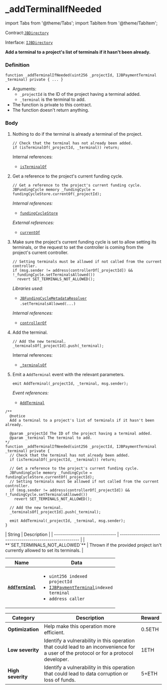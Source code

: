 # _addTerminalIfNeeded

import Tabs from '@theme/Tabs';
import TabItem from '@theme/TabItem';

Contract:[`JBDirectory`](/api/contracts/jbdirectory/README.md)​‌

Interface: [`IJBDirectory`](/api/interfaces/ijbdirectory.md)

<Tabs>
<TabItem value="Step by step" label="Step by step">

**Add a terminal to a project's list of terminals if it hasn't been already.**

### Definition


```solidity
function _addTerminalIfNeeded(uint256 _projectId, IJBPaymentTerminal _terminal) private { ... }
```
* Arguments:
  * `_projectId` is the ID of the project having a terminal added.
  * `_terminal` is the terminal to add.
* The function is private to this contract.
* The function doesn't return anything.

### Body
1.  Nothing to do if the terminal is already a terminal of the project.
    ```solidity
    // Check that the terminal has not already been added.
    if (isTerminalOf(_projectId, _terminal)) return;
    ```

    Internal references:

    * [`isTerminalOf`](/api/contracts/jbdirectory/read/isterminalof.md)

2.  Get a reference to the project's current funding cycle.

    ```solidity
    // Get a reference to the project's current funding cycle.
    JBFundingCycle memory _fundingCycle = fundingCycleStore.currentOf(_projectId);
    ```

    _Internal references:_

    * [`fundingCycleStore`](/api/contracts/jbdirectory/properties/fundingcyclestore.md)

    _External references:_

    * [`currentOf`](/api/contracts/jbfundingcyclestore/read/currentof.md)

3.  Make sure the project's current funding cycle is set to allow setting its terminals, or the request to set the controller is coming from the project's current controller.

    ```solidity
    // Setting terminals must be allowed if not called from the current controller.
    if (msg.sender != address(controllerOf[_projectId]) && !_fundingCycle.setTerminalsAllowed())
      revert SET_TERMINALS_NOT_ALLOWED();
    ```

    _Libraries used:_

    * [`JBFundingCycleMetadataResolver`](/api/libraries/jbfundingcyclemetadataresolver.md)<br/>
      `.setTerminalsAllowed(...)`

    _Internal references:_

    * [`controllerOf`](/api/contracts/jbdirectory/properties/controllerof.md)

4.  Add the terminal.
    ```solidity
    // Add the new terminal.
    _terminalsOf[_projectId].push(_terminal);
    ```

    Internal references:

    * [`_terminalsOf`](/api/contracts/jbdirectory/properties/-_terminalsof.md)
5.  Emit a `AddTerminal` event with the relevant parameters.

    ```solidity
    emit AddTerminal(_projectId, _terminal, msg.sender);
    ```

    _Event references:_

    * [`AddTerminal`](/api/contracts/jbdirectory/events/addterminal.md)

</TabItem>

<TabItem value="Code" label="Code">

```solidity
/** 
  @notice 
  Add a terminal to a project's list of terminals if it hasn't been already.

  @param _projectId The ID of the project having a terminal added.
  @param _terminal The terminal to add.
*/
function _addTerminalIfNeeded(uint256 _projectId, IJBPaymentTerminal _terminal) private {
  // Check that the terminal has not already been added.
  if (isTerminalOf(_projectId, _terminal)) return;

  // Get a reference to the project's current funding cycle.
  JBFundingCycle memory _fundingCycle = fundingCycleStore.currentOf(_projectId);
  // Setting terminals must be allowed if not called from the current controller.
  if (msg.sender != address(controllerOf[_projectId]) && !_fundingCycle.setTerminalsAllowed())
    revert SET_TERMINALS_NOT_ALLOWED();

  // Add the new terminal.
  _terminalsOf[_projectId].push(_terminal);

  emit AddTerminal(_projectId, _terminal, msg.sender);
}
```

</TabItem>

<TabItem value="Errors" label="Errors">
| String                          | Description                                               |
| ------------------------------- | --------------------------------------------------------- |
| **`SET_TERMINALS_NOT_ALLOWED`**          | Thrown if the provided project isn't currently allowed to set its terminals.                |
</TabItem>

<TabItem value="Events" label="Events">

| Name                                          | Data                                                                                                                                                                                                        |
| --------------------------------------------- | ----------------------------------------------------------------------------------------------------------------------------------------------------------------------------------------------------------- |
| [**`AddTerminal`**](/api/contracts/jbdirectory/events/addterminal.md) | <ul><li><code>uint256 indexed projectId</code></li><li><a href="/api/interfaces/ijbpaymentterminal.md"><code>IJBPaymentTerminal</code></a><code>indexed terminal</code></li><li><code>address caller</code></li></ul> |

</TabItem>

<TabItem value="Bug bounty" label="Bug bounty">

| Category          | Description                                                                                                                            | Reward |
| ----------------- | -------------------------------------------------------------------------------------------------------------------------------------- | ------ |
| **Optimization**  | Help make this operation more efficient.                                                                                               | 0.5ETH |
| **Low severity**  | Identify a vulnerability in this operation that could lead to an inconvenience for a user of the protocol or for a protocol developer. | 1ETH   |
| **High severity** | Identify a vulnerability in this operation that could lead to data corruption or loss of funds.                                        | 5+ETH  |

</TabItem>
</Tabs>
